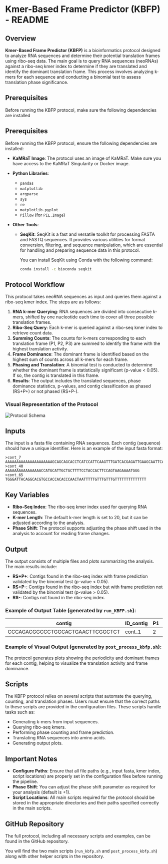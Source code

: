 # Kmer-Based Frame Predictor (KBFP) - README

## Overview

**Kmer-Based Frame Predictor (KBFP)** is a bioinformatics protocol designed to analyze RNA sequences and determine their potential translation frames using ribo-seq data. The main goal is to query RNA sequences (neoRNAs) against a ribo-seq kmer index to determine if they are translated and identify the dominant translation frame. This process involves analyzing k-mers for each sequence and conducting a binomial test to assess translation phase significance.

## Prerequisites

Before running the KBFP protocol, make sure the following dependencies are installed
## Prerequisites

Before running the KBFP protocol, ensure the following dependencies are installed:

- **KaMRaT Image**: The protocol uses an image of KaMRaT. Make sure you have access to the KaMRaT Singularity or Docker image.
  
- **Python Libraries**:
  - `pandas`
  - `matplotlib`
  - `argparse`
  - `sys`
  - `re`
  - `matplotlib.pyplot`
  - `Pillow` (for `PIL.Image`)
  
- **Other Tools**:
  - **SeqKit**: SeqKit is a fast and versatile toolkit for processing FASTA and FASTQ sequences. It provides various utilities for format conversion, filtering, and sequence manipulation, which are essential for handling and preparing sequence data in this protocol.
  
    You can install SeqKit using Conda with the following command:
    
    ```bash
    conda install -c bioconda seqkit
    ```

## Protocol Workflow

This protocol takes neoRNA sequences as input and queries them against a ribo-seq kmer index. The steps are as follows:

1. **RNA k-mer Querying**: RNA sequences are divided into consecutive k-mers, shifted by one nucleotide each time to cover all three possible translation frames.
2. **Ribo-Seq Query**: Each k-mer is queried against a ribo-seq kmer index to retrieve count data.
3. **Summing Counts**: The counts for k-mers corresponding to each translation frame (P1, P2, P3) are summed to identify the frame with the highest translation activity.
4. **Frame Dominance**: The dominant frame is identified based on the highest sum of counts across all k-mers for each frame.
5. **Phasing and Translation**: A binomial test is conducted to determine whether the dominant frame is statistically significant (p-value < 0.05). If so, the contig is translated in this frame.
6. **Results**: The output includes the translated sequences, phase dominance statistics, p-values, and contig classification as phased (RS+P+) or not phased (RS+P-).

### Visual Representation of the Protocol

![Protocol Schema](/home/safa/Tools/kmerBasedFramePedictor/protocole.png)

## Inputs

The input is a fasta file containing RNA sequences. Each contig (sequence) should have a unique identifier. Here is an example of the input fasta format:

```text
>cont_7
AAAAAAAAAAAAAAAAAAAAAGCAGCAGCACCTCATCCATTCAAGTTTGATCACGAGATTGAAGCAATTCAGTGACATCTTTAGGCTACACTTCTAAATCTAGCTCTCTTGCTATTTTCACCACATCTATAGTTGCTTCCTCCACTGAAGTCTCAAACCCCTCAAAGATTCATGAGGGCTGGAATCAGGTTTTTCCAAAATAC
>cont_40
AAAAAAAAAAAAAAAACCATGCATTGCTGCTTTTCCTACCACTTCCAGTAAGAAAATGGG
>cont_65
TGGGATTACAGGCACGTGCCACCACACCCAACTAATTTTTGTTTGTTTGTTTTTTTTTTTTTT
```
## Key Variables

- **Ribo-Seq Index**: The ribo-seq kmer index used for querying RNA sequences.
- **K-mer Length**: The default k-mer length is set to 20, but it can be adjusted according to the analysis.
- **Phase Shift**: The protocol supports adjusting the phase shift used in the analysis to account for reading frame changes.

## Output

The output consists of multiple files and plots summarizing the analysis. The main results include:

- **RS+P+**: Contigs found in the ribo-seq index with frame prediction validated by the binomial test (p-value < 0.05).
- **RS+P-**: Contigs found in the ribo-seq index but with frame prediction not validated by the binomial test (p-value > 0.05).
- **RS-**: Contigs not found in the ribo-seq index.

### Example of Output Table (generated by `run_KBFP.sh`):

| contig                          | ID_contig | P1 | P2 | P3 | DominantFrame | TranslatedSeq  | p_value | RSState |
|----------------------------------|-----------|----|----|----|---------------|----------------|---------|---------|
| CCCAGACGGCCCTGGCACTGAACTTCGGCTCT | cont_1    |  2 |  4 | 38 | 3             | QTALALNFGSTLM  | 0.0001  | RS+P+   |

### Example of Visual Output (generated by `post_process_kbfp.sh`):

The protocol generates plots showing the periodicity and dominant frames for each contig, helping to visualize the translation activity and frame dominance.

## Scripts

The KBFP protocol relies on several scripts that automate the querying, counting, and translation phases. Users must ensure that the correct paths to these scripts are provided in the configuration files. These scripts handle tasks such as:

- Generating k-mers from input sequences.
- Querying ribo-seq kmers.
- Performing phase counting and frame prediction.
- Translating RNA sequences into amino acids.
- Generating output plots.

## Important Notes

- **Configure Paths**: Ensure that all file paths (e.g., input fasta, kmer index, script locations) are properly set in the configuration files before running the pipeline.
- **Phase Shift**: You can adjust the phase shift parameter as required for your analysis (default is +1).
- **Script Locations**: All main scripts required for the protocol should be stored in the appropriate directories and their paths specified correctly in the main scripts.

## GitHub Repository

The full protocol, including all necessary scripts and examples, can be found in the GitHub repository.

You will find the two main scripts (`run_kbfp.sh` and `post_process_kbfp.sh`) along with other helper scripts in the repository.
